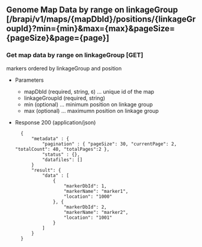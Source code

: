 ## Genome Map Data by range on linkageGroup [/brapi/v1/maps/{mapDbId}/positions/{linkageGroupId}?min={min}&max={max}&pageSize={pageSize}&page={page}]

### Get map data by range on linkageGroup [GET]

markers ordered by linkageGroup and position

+ Parameters
   + mapDbId (required, string, `6`) ... unique id of the map
   + linkageGroupId (required, string)
   + min (optional) ... minimum position on linkage group
   + max (optional) ... maximumn position on linkage group

+ Response 200 (application/json)

        {
            "metadata" : {
                "pagination" : { "pageSize": 30, "currentPage": 2, "totalCount": 40, "totalPages":2 },
                "status" : {},
                "datafiles": []
            }    
            "result": { 
                "data" : [
                    {
                        "markerDbId": 1,
                        "markerName": "marker1",
                        "location": "1000"
                    }, {
                        "markerDbId": 2,
                        "markerName": "marker2",
                        "location": "1001"
                    }
                ]
            }
        }

       
